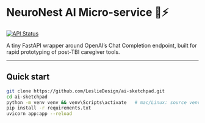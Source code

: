 # NeuroNest AI Micro-service 🧠⚡

[![API Status](https://img.shields.io/badge/API-local--dev-green?style=flat-square&logo=fastapi)](http://127.0.0.1:8000/docs)

A tiny FastAPI wrapper around OpenAI’s Chat Completion endpoint, built for rapid prototyping of post-TBI caregiver tools.

---

## Quick start

```bash
git clone https://github.com/LeslieDesign/ai-sketchpad.git
cd ai-sketchpad
python -m venv venv && venv\Scripts\activate   # mac/Linux: source venv/bin/activate
pip install -r requirements.txt
uvicorn app:app --reload

